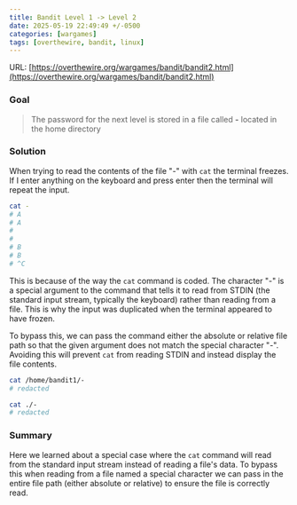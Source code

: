 ```yaml
---
title: Bandit Level 1 -> Level 2
date: 2025-05-19 22:49:49 +/-0500
categories: [wargames]
tags: [overthewire, bandit, linux]
---
```


URL: [https://overthewire.org/wargames/bandit/bandit2.html](https://overthewire.org/wargames/bandit/bandit2.html)

### Goal
> The password for the next level is stored in a file called **-** located in the home directory

### Solution
When trying to read the contents of the file "-" with `cat` the terminal freezes. If I enter anything on the keyboard and press enter then the terminal will repeat the input.
```bash
cat -
# A
# A
# 
# 
# B
# B
# ^C
```

This is because of the way the `cat` command is coded. The character "-" is a special argument to the command that tells it to read from STDIN (the standard input stream, typically the keyboard) rather than reading from a file.  This is why the input was duplicated when the terminal appeared to have frozen.

To bypass this, we can pass the command either the absolute or relative file path so that the given argument does not match the special character "-". Avoiding this will prevent `cat` from reading STDIN and instead display the file contents.

```bash
cat /home/bandit1/-
# redacted

cat ./-
# redacted
```
### Summary
Here we learned about a special case where the `cat` command will read from the standard input stream instead of reading a file's data. To bypass this when reading from a file named a special character we can pass in the entire file path (either absolute or relative) to ensure the file is correctly read.
